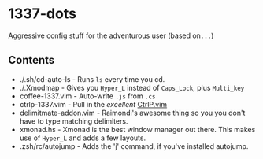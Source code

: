 1337-dots
=========

Aggressive config stuff for the adventurous user (based on`...`)

Contents
--------

* ./.sh/cd-auto-ls - Runs `ls` every time you cd.
* ./.Xmodmap - Gives you `Hyper_L` instead of `Caps_Lock`, plus `Multi_key`
* coffee-1337.vim - Auto-write `.js` from `.cs`
* ctrlp-1337.vim - Pull in the *excellent*
  [CtrlP.vim](http://kien.github.com/ctrlp.vim/)
* delimitmate-addon.vim - Raimondi's awesome thing so you you don't have to
  type matching delimiters.
* xmonad.hs - Xmonad is the best window manager out there. This makes use of
  `Hyper_L` and adds a few layouts.
* .zsh/rc/autojump - Adds the 'j' command, if you've installed autojump.
